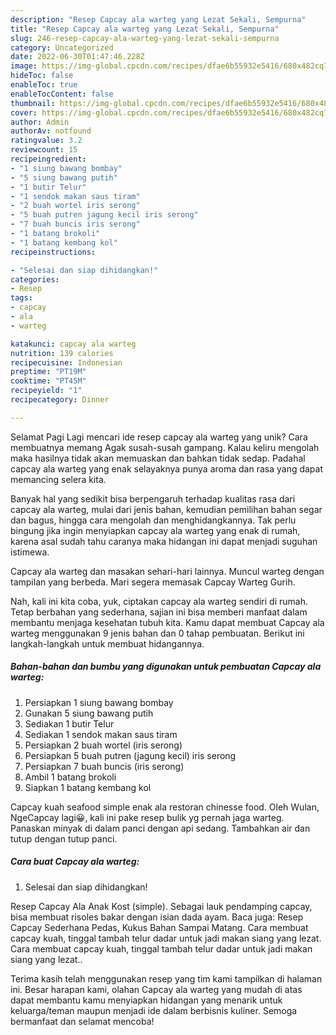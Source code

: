 ```yaml
---
description: "Resep Capcay ala warteg yang Lezat Sekali, Sempurna"
title: "Resep Capcay ala warteg yang Lezat Sekali, Sempurna"
slug: 246-resep-capcay-ala-warteg-yang-lezat-sekali-sempurna
category: Uncategorized
date: 2022-06-30T01:47:46.228Z
image: https://img-global.cpcdn.com/recipes/dfae6b55932e5416/680x482cq70/capcay-ala-warteg-foto-resep-utama.jpg
hideToc: false
enableToc: true
enableTocContent: false
thumbnail: https://img-global.cpcdn.com/recipes/dfae6b55932e5416/680x482cq70/capcay-ala-warteg-foto-resep-utama.jpg
cover: https://img-global.cpcdn.com/recipes/dfae6b55932e5416/680x482cq70/capcay-ala-warteg-foto-resep-utama.jpg
author: Admin
authorAv: notfound
ratingvalue: 3.2
reviewcount: 15
recipeingredient:
- "1 siung bawang bombay"
- "5 siung bawang putih"
- "1 butir Telur"
- "1 sendok makan saus tiram"
- "2 buah wortel iris serong"
- "5 buah putren jagung kecil iris serong"
- "7 buah buncis iris serong"
- "1 batang brokoli"
- "1 batang kembang kol"
recipeinstructions:

- "Selesai dan siap dihidangkan!"
categories:
- Resep
tags:
- capcay
- ala
- warteg

katakunci: capcay ala warteg 
nutrition: 139 calories
recipecuisine: Indonesian
preptime: "PT19M"
cooktime: "PT45M"
recipeyield: "1"
recipecategory: Dinner

---
```



Selamat Pagi Lagi mencari ide resep capcay ala warteg yang unik? Cara membuatnya memang Agak susah-susah gampang. Kalau keliru mengolah maka hasilnya tidak akan memuaskan dan bahkan tidak sedap. Padahal capcay ala warteg yang enak selayaknya punya aroma dan rasa yang dapat memancing selera kita.


Banyak hal yang sedikit bisa berpengaruh terhadap kualitas rasa dari capcay ala warteg, mulai dari jenis bahan, kemudian pemilihan bahan segar dan bagus, hingga cara mengolah dan menghidangkannya. Tak perlu bingung jika ingin menyiapkan capcay ala warteg yang enak di rumah, karena asal sudah tahu caranya maka hidangan ini dapat menjadi suguhan istimewa.

Capcay ala warteg dan masakan sehari-hari lainnya. Muncul warteg dengan tampilan yang berbeda. Mari segera memasak Capcay Warteg Gurih.


Nah, kali ini kita coba, yuk, ciptakan capcay ala warteg sendiri di rumah. Tetap berbahan yang sederhana, sajian ini bisa memberi manfaat dalam membantu menjaga kesehatan tubuh kita. Kamu dapat membuat Capcay ala warteg menggunakan 9 jenis bahan dan 0 tahap pembuatan. Berikut ini langkah-langkah untuk membuat hidangannya.

<!--inarticleads1-->

##### Bahan-bahan dan bumbu yang digunakan untuk pembuatan Capcay ala warteg:

1. Persiapkan 1 siung bawang bombay
1. Gunakan 5 siung bawang putih
1. Sediakan 1 butir Telur
1. Sediakan 1 sendok makan saus tiram
1. Persiapkan 2 buah wortel (iris serong)
1. Persiapkan 5 buah putren (jagung kecil) iris serong
1. Persiapkan 7 buah buncis (iris serong)
1. Ambil 1 batang brokoli
1. Siapkan 1 batang kembang kol


Capcay kuah seafood simple enak ala restoran chinesse food. Oleh Wulan, NgeCapcay lagi😀, kali ini pake resep bulik yg pernah jaga warteg. Panaskan minyak di dalam panci dengan api sedang. Tambahkan air dan tutup dengan tutup panci. 

<!--inarticleads2-->

##### Cara buat Capcay ala warteg:


1. Selesai dan siap dihidangkan!

Resep Capcay Ala Anak Kost (simple). Sebagai lauk pendamping capcay, bisa membuat risoles bakar dengan isian dada ayam. Baca juga: Resep Capcay Sederhana Pedas, Kukus Bahan Sampai Matang. Cara membuat capcay kuah, tinggal tambah telur dadar untuk jadi makan siang yang lezat. Cara membuat capcay kuah, tinggal tambah telur dadar untuk jadi makan siang yang lezat.. 

Terima kasih telah menggunakan resep yang tim kami tampilkan di halaman ini. Besar harapan kami, olahan Capcay ala warteg yang mudah di atas dapat membantu kamu menyiapkan hidangan yang menarik untuk keluarga/teman maupun menjadi ide dalam berbisnis kuliner. Semoga bermanfaat dan selamat mencoba!
